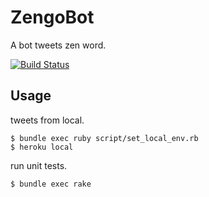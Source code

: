 # ZengoBot

A bot tweets zen word.

[![Build Status](https://travis-ci.org/takuma510/zengo_bot.svg)](https://travis-ci.org/takuma510/zengo_bot)

## Usage

tweets from local.

    $ bundle exec ruby script/set_local_env.rb
    $ heroku local

run unit tests.

    $ bundle exec rake
